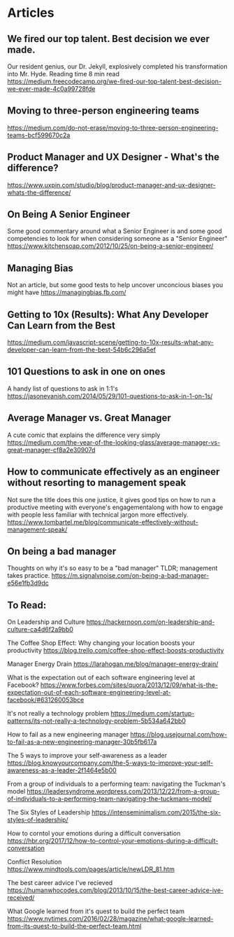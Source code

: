 # Articles


## We fired our top talent. Best decision we ever made.
Our resident genius, our Dr. Jekyll, explosively completed his transformation into Mr. Hyde.
Reading time
8 min read
https://medium.freecodecamp.org/we-fired-our-top-talent-best-decision-we-ever-made-4c0a99728fde


## Moving to three-person engineering teams
https://medium.com/do-not-erase/moving-to-three-person-engineering-teams-bcf599670c2a


## Product Manager and UX Designer - What's the difference?
https://www.uxpin.com/studio/blog/product-manager-and-ux-designer-whats-the-difference/


## On Being A Senior Engineer
Some good commentary around what a Senior Engineer is and some good competencies to look for when considering someone as a "Senior Engineer"
https://www.kitchensoap.com/2012/10/25/on-being-a-senior-engineer/


## Managing Bias
Not an article, but some good tests to help uncover unconcious biases you might have
https://managingbias.fb.com/

## Getting to 10x (Results): What Any Developer Can Learn from the Best
https://medium.com/javascript-scene/getting-to-10x-results-what-any-developer-can-learn-from-the-best-54b6c296a5ef

## 101 Questions to ask in one on ones
A handy list of questions to ask in 1:1's
https://jasonevanish.com/2014/05/29/101-questions-to-ask-in-1-on-1s/

## Average Manager vs. Great Manager
A cute comic that explains the difference very simply
https://medium.com/the-year-of-the-looking-glass/average-manager-vs-great-manager-cf8a2e30907d

## How to communicate effectively as an engineer without resorting to management speak
Not sure the title does this one justice, it gives good tips on how to run a productive meeting with everyone's engagementalong with how to engage with people less familiar with technical jargon more effectively.
https://www.tombartel.me/blog/communicate-effectively-without-management-speak/

## On being a bad manager
Thoughts on why it's so easy to be a "bad manager" TLDR; management takes practice.
https://m.signalvnoise.com/on-being-a-bad-manager-e56e1fb3d9dc

## To Read:

On Leadership and Culture
https://hackernoon.com/on-leadership-and-culture-ca4d6f2a9bb0

The Coffee Shop Effect: Why changing your location boosts your productivity
https://blog.trello.com/coffee-shop-effect-boosts-productivity

Manager Energy Drain
https://larahogan.me/blog/manager-energy-drain/

What is the expectation out of each software engineering level at Facebook?
https://www.forbes.com/sites/quora/2013/12/09/what-is-the-expectation-out-of-each-software-engineering-level-at-facebook/#631260053bce

It's not really a technology problem
https://medium.com/startup-patterns/its-not-really-a-technology-problem-5b534a642bb0

How to fail as a new engineering manager
https://blog.usejournal.com/how-to-fail-as-a-new-engineering-manager-30b5fb617a

The 5 ways to improve your self-awareness as a leader
https://blog.knowyourcompany.com/the-5-ways-to-improve-your-self-awareness-as-a-leader-2f1464e5b00


From a group of individuals to a performing team: navigating the Tuckman's model
https://leadersyndrome.wordpress.com/2013/12/22/from-a-group-of-individuals-to-a-performing-team-navigating-the-tuckmans-model/


The Six Styles of Leadership
https://intenseminimalism.com/2015/the-six-styles-of-leadership/

How to corntol your emotions during a difficult conversation
https://hbr.org/2017/12/how-to-control-your-emotions-during-a-difficult-conversation

Conflict Resolution
https://www.mindtools.com/pages/article/newLDR_81.htm

The best career advice I've recieved
https://humanwhocodes.com/blog/2013/10/15/the-best-career-advice-ive-received/



What Google learned from it's quest to build the perfect team
https://www.nytimes.com/2016/02/28/magazine/what-google-learned-from-its-quest-to-build-the-perfect-team.html


